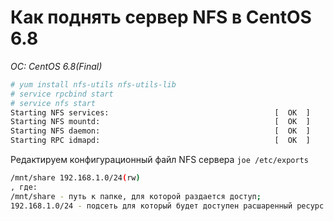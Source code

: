# Как поднять сервер NFS в CentOS 6.8
*OC: CentOS 6.8(Final)*

```bash
# yum install nfs-utils nfs-utils-lib
# service rpcbind start
# service nfs start
Starting NFS services:                                     [  OK  ]
Starting NFS mountd:                                       [  OK  ]
Starting NFS daemon:                                       [  OK  ]
Starting RPC idmapd:                                       [  OK  ]
```
Редактируем конфигурационный файл NFS сервера `joe /etc/exports`

```bash
/mnt/share 192.168.1.0/24(rw)
, где:
/mnt/share - путь к папке, для которой раздается доступ;
192.168.1.0/24 - подсеть для который будет доступен расшаренный ресурс (можно указать ip клиента);



```